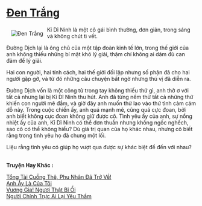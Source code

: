 <a href="https://utruyen.com/den-trang/2664/" title="Đen Trắng"><h1>Đen Trắng</h1></a><div style="display:table"><img align="right" style="float: left; padding: 10px;" src="https://utruyen.com/images/story/200x260/den-trang.jpg" alt="Đen Trắng">Kỉ Dĩ Ninh là một cô gái bình thường, đơn giản, trong sáng và không chút tì vết.<p></p>Đường Dịch lại là ông chủ của một tập đoàn kinh tế lớn, trong thế giới của anh không thiếu những bí mật khó lý giải, thậm chí không ai dám đủ can đảm để lý giải.<p></p>Hai con người, hai tính cách, hai thế giới đối lập nhưng số phận đã cho hai người gặp gỡ, và từ đó những câu chuyện bất ngờ nhưng thú vị đã diễn ra.<p></p>Đường Dịch vốn là một công tử trong tay không thiếu thứ gì, anh thờ ơ với tất cả nhưng lại bị Kỉ Dĩ Ninh thu hút. Anh đã từng nếm thử tất cả những thứ khiến con người mê đắm, và giờ đây anh muốn thử lao vào thứ tình cảm cám dỗ này. Trong cuộc chiến ấy, anh quá mạnh mẽ, cũng quá cực đoan, bởi anh biết không cực đoan không giữ được cô. Tình yêu ấy của anh, sự nồng nhiệt ấy của anh, Kỉ Dĩ Ninh có thể đơn thuần nhưng không ngốc nghếch, sao cô có thể không hiểu? Dù giá trị quan của họ khác nhau, nhưng cô biết rằng trong tình yêu họ đã chung một lối.<p></p>Liệu rằng tình yêu có giúp họ vượt qua được sự khác biệt để đến với nhau?</div><p><br><b>Truyện Hay Khác :</b></p><a href="https://utruyen.com/tong-tai-cuong-the-phu-nhan-da-tro-ve/19073/" alt="Tổng Tài Cuồng Thê, Phu Nhân Đã Trở Về!">Tổng Tài Cuồng Thê, Phu Nhân Đã Trở Về!</a><br/><a href="https://github.com/quanluxury/truyenhot/tree/master/truyenhay/18177/" alt="Anh Ấy Là Của Tôi">Anh Ấy Là Của Tôi</a><br/><a href="https://github.com/quanluxury/truyenhot/tree/master/truyenhay/8739/" alt="Vương Gia! Ngươi Thật Bỉ Ổi">Vương Gia! Ngươi Thật Bỉ Ổi</a><br/><a href="https://dammy2019.blogspot.com/2019/11/nguoi-chinh-truc-ai-lai-yeu-tham.html" alt="Người Chính Trực Ai Lại Yêu Thầm">Người Chính Trực Ai Lại Yêu Thầm</a><br/>